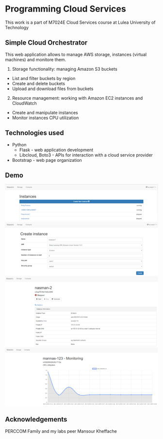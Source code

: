 # Programming Cloud Services
This work is a part of M7024E Cloud Services course at Lulea University of Technology

## Simple Cloud Orchestrator
This web application allows to manage AWS storage, instances (virtual machines) and monitore them.

1. Storage functionality: managing Amazon S3 buckets
  - List and filter buckets by region
  - Create and delete buckets
  - Upload and download files from buckets
  
2. Resource management: working with Amazon EC2 instances and CloudWatch
  - Create and manipulate instances
  - Monitor instances CPU utilization
  
## Technologies used
- Python
    - Flask - web application development
    - Libcloud, Boto3 - APIs for interaction with a cloud service provider 
- Bootstrap - web page organization

## Demo
![](Instances.png)
![](Create-instance.png)
![](Manage-instances.png)
![](Monitor-instances.png)


## Acknowledgements
PERCCOM Family and my labs peer Mansour Kheffache
